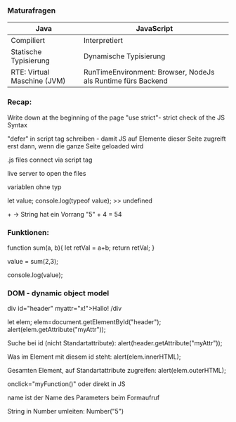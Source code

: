<h3>Maturafragen</h3>

<table>
<thead>
    <tr>
        <th>Java</th>
        <th>JavaScript</th>
    </tr>
</thead>
<tbody>
    <tr>
        <td>Compiliert</td>
        <td>Interpretiert</td>
    </tr>
     <tr>
        <td>Statische Typisierung</td>
        <td>Dynamische Typisierung</td>
    </tr>
     <tr>
        <td>RTE: Virtual Maschine (JVM)</td>
        <td>RunTimeEnvironment: Browser, NodeJs als Runtime fürs Backend</td>
    </tr>
</tbody>
</table>

<h3>Recap: </h3>

<p>Write down at the beginning of the page "use strict"- strict check of the JS Syntax</p>

<p> "defer" in script tag schreiben - damit JS auf Elemente dieser Seite zugreift erst dann, wenn die ganze Seite geloaded wird</p>

<p> .js files connect via script tag </p>

<p> live server to open the files </p>

<p> variablen ohne typ </p>
<p> let value; console.log(typeof value); >> undefined</p>

<p>+ -> String hat ein Vorrang "5" + 4 = 54</p>

<h3>Funktionen: </h3>

<p>
function sum(a, b){
 let retVal = a+b;
  return retVal;
}

value = sum(2,3);

console.log(value);</p>

<h3>DOM - dynamic object model</h3>

<p> div id="header" myattr="x!">Hallo! /div </p>

<p>let elem;
elem=document.getElementById("header");
alert(elem.getAttribute("myAttr"));</p>

<p>Suche bei id (nicht Standartattribute): alert(header.getAttribute("myAttr"));</p>

<p>Was im Element mit diesem id steht: alert(elem.innerHTML);</p>

<p>Gesamten Element, auf Standartattribute zugreifen: alert(elem.outerHTML);</p>

<p>onclick="myFunction()" oder direkt in JS</p>

<p>name ist der Name des Parameters beim Formaufruf</p>

<p> String in Number umleiten: Number("5") </p>